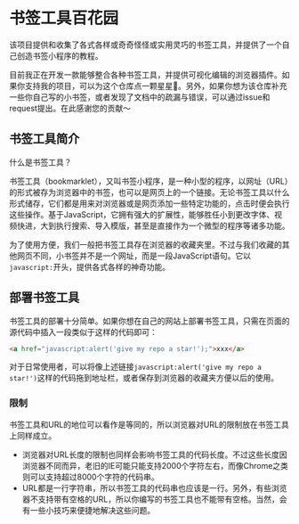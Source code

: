 # 书签工具百花园

该项目提供和收集了各式各样或奇奇怪怪或实用灵巧的书签工具，并提供了一个自己创造书签小程序的教程。

目前我正在开发一款能够整合各种书签工具，并提供可视化编辑的浏览器插件。如果你支持我的项目，可以为这个仓库点一颗星星🌟。另外，如果你想为该仓库补充一些你自己写的小书签，或者发现了文档中的疏漏与错误，可以通过issue和request提出。在此感谢您的贡献～

## 书签工具简介

什么是书签工具？

书签工具（bookmarklet），又叫书签小程序，是一种小型的程序，以网址（URL）的形式被存为浏览器中的书签，也可以是网页上的一个链接。无论书签工具以什么形式储存，它们都是用来对浏览器或是网页添加一些特定功能的，点击时便会执行这些操作。基于JavaScript，它拥有强大的扩展性，能够胜任小到更改字体、视频快进，大到执行搜索、导入模版，甚至是直接作为一个微型的程序等诸多功能。

为了使用方便，我们一般把书签工具存在浏览器的收藏夹里。不过与我们收藏的其他网页不同，小书签并不是一个网址，而是一段JavaScript语句。它以`javascript:`开头，提供各式各样的神奇功能。

## 部署书签工具

书签工具的部署十分简单。如果你想在自己的网站上部署书签工具，只需在页面的源代码中插入一段类似于这样的代码即可：
```html
<a href="javascript:alert('give my repo a star!');">xxx</a>
```
对于日常使用者，可以将像上述链接`javascript:alert('give my repo a star!')`这样的代码拖到地址栏，或者保存到浏览器的收藏夹方便以后的使用。

### 限制
书签工具和URL的地位可以看作是等同的，所以浏览器对URL的限制放在书签工具上同样成立。

- 浏览器对URL长度的限制也同样会影响书签工具的代码长度。不过这些长度因浏览器不同而异，老旧的IE可能只能支持2000个字符左右，而像Chrome之类则可以支持超过8000个字符的代码串。
- URL都是一行字符串，所以书签工具的代码串也应该是一行。另外，有些浏览器不支持带有空格的URL，所以你编写的书签工具也不能带有空格。当然，会有一些小技巧来便捷地解决这些问题。
